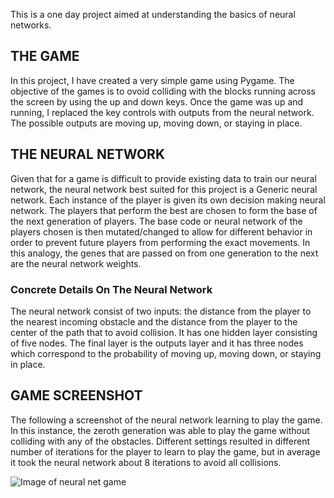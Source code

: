 This is a one day project aimed at understanding the basics of neural networks. 

## THE GAME 
In this project, I have created a very simple game using Pygame. The objective of the games is to ovoid colliding with the blocks running across the screen by using the up and down keys. Once the game was up and running, I replaced the key controls with outputs from the neural network. The possible outputs are moving up, moving down, or staying in place. 

## THE NEURAL NETWORK
Given that for a game is difficult to provide existing data to train our neural network, the neural network best suited for this project is a Generic neural network. Each instance of the player is given its own decision making neural network. The players that perform the best are chosen to form the base of the next generation of players. The base code or neural network of the players chosen is then mutated/changed to allow for different behavior in order to prevent future players from performing the exact movements. In this analogy, the genes that are passed on from one generation to the next are the neural network weights. 

### Concrete Details On The Neural Network
The neural network consist of two inputs: the distance from the player to the nearest incoming obstacle and the distance from the player to the center of the path that to avoid collision. It has one hidden layer consisting of five nodes. The final layer is the outputs layer and it has three nodes which correspond to the probability of moving up, moving down, or staying in place. 


## GAME SCREENSHOT 
The following a screenshot of the neural network learning to play the game. In this instance, the zeroth generation was able to play the game without colliding with any of the obstacles. Different settings resulted in different number of iterations for the player to learn to play the game, but in average it took the neural network about 8 iterations to avoid all collisions. 


![Image of neural net game](https://raw.githubusercontent.com/josherrera2020/hello_world_of_neural_network/master/working_neural_net_game_1.png)
